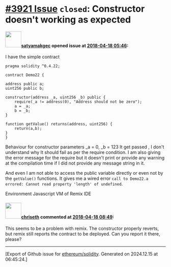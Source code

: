 # [\#3921 Issue](https://github.com/ethereum/solidity/issues/3921) `closed`: Constructor doesn't working as expected

#### <img src="https://avatars.githubusercontent.com/u/14581509?u=4d0095a6804e63555ffcf8587eaca10268d9117a&v=4" width="50">[satyamakgec](https://github.com/satyamakgec) opened issue at [2018-04-18 05:46](https://github.com/ethereum/solidity/issues/3921):

I have the simple contract 

    
    pragma solidity ^0.4.22;

    contract Demo22 {
    
    address public a;
    uint256 public b;
    
    constructor(address _a, uint256 _b) public {
        require(_a != address(0), "Address should not be zero");
        a = _a;
        b = _b;
    }
    
    function getValue() returns(address, uint256) {
        return(a,b);
    }
    }

Behaviour for constructor parameters
_a = 0, _b = 123
It get passed , I don't understand why It should fail as per the require condition. I am also giving the error message for the require but it doesn't print or provide any warning at the compilation time if I did not provide any message string in it.

And even I am not able to access the public variable directly or even not by the `getValue()` functions. It gives me a wired error `call to Demo22.a errored: Cannot read property 'length' of undefined`. 

Environment 
Javascript VM of Remix IDE

#### <img src="https://avatars.githubusercontent.com/u/9073706?v=4" width="50">[chriseth](https://github.com/chriseth) commented at [2018-04-18 08:49](https://github.com/ethereum/solidity/issues/3921#issuecomment-382313330):

This seems to be a problem with remix. The constructor properly reverts, but remix still reports the contract to be deployed. Can you report it there, please?


-------------------------------------------------------------------------------



[Export of Github issue for [ethereum/solidity](https://github.com/ethereum/solidity). Generated on 2024.12.15 at 06:45:24.]
